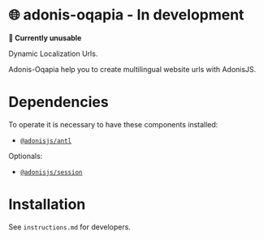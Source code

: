 # 🌐 adonis-oqapia - In development
**📌 Currently unusable**

Dynamic Localization Urls.

Adonis-Oqapia help you to create multilingual website urls with AdonisJS.


# Dependencies
To operate it is necessary to have these components installed:
- [`@adonisjs/antl`](https://adonisjs.com/docs/4.1/internationalization)

Optionals:
- [`@adonisjs/session`](https://adonisjs.com/docs/4.1/sessions)

# Installation
See `instructions.md` for developers.